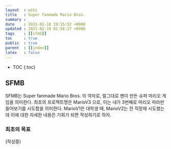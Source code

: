 ```yaml
---
layout  : wiki
title   : Super fanmade Mario Bros.
summary : 
date    : 2021-02-18 19:15:52 +0900
updated : 2021-02-19 01:56:27 +0900
tags    : [[sfmb]]
toc     : true
public  : true
parent  : [[index]]
latex   : false
---
```

* TOC
{:toc}

## SFMB

SFMB는 Super fanmade Mario Bros. 의 약자로, 말그대로 팬이 만든 슈퍼 마리오 게임을 의미한다.
최초의 프로젝트명은 MarioV3 으로, 이는 내가 3번째로 마리오 따라만들어보기를 시도함을 의미한다.
MarioV1은 대학생 때, MarioV2는 전 직장때 시도했는데 이에 대한 자세한 내용은 기회가 되면 작성하기로 하자.

### 최초의 목표

(작성중)
